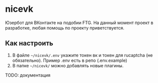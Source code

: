# nicevk

Юзербот для ВКонтакте на подобии FTG. На данный момент проект в разработке, любая помощь по проекту приветствуется.

## Как настроить

  1. В файле `~/nicevk/.env` укажите токен вк и токен для rucaptcha (не обязательно). Пример .env есть в репо (.env.example)
  2. В папке `~/nicevk/` можно добавлять новые плагины.

TODO: документация
